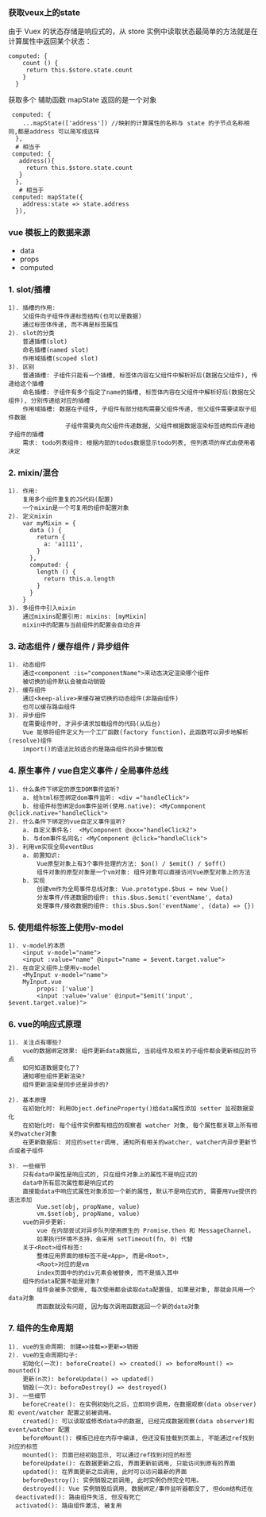 ### 获取veux上的state
由于 Vuex 的状态存储是响应式的，从 store 实例中读取状态最简单的方法就是在计算属性中返回某个状态：
```
computed: {
    count () {
     return this.$store.state.count
    }
  }
```

获取多个 辅助函数 mapState 返回的是一个对象
```
 computed: {
    ...mapState(['address']) //映射的计算属性的名称与 state 的子节点名称相同,都是address 可以简写成这样
  },
  # 相当于
 computed: {
   address(){
     return this.$store.state.count
   }
  },
   # 相当于
 computed: mapState({
    address:state => state.address
  }),
```
### vue 模板上的数据来源
+ data
+ props
+ computed

### 1. slot/插槽
    1). 插槽的作用:
        父组件向子组件传递标签结构(也可以是数据)
        通过标签体传递, 而不再是标签属性
    2). slot的分类
        普通插槽(slot)
        命名插槽(named slot)
        作用域插槽(scoped slot)
    3). 区别
        普通插槽: 子组件只能有一个插槽, 标签体内容在父组件中解析好后(数据在父组件), 传递给这个插槽
        命名插槽: 子组件有多个指定了name的插槽, 标签体内容在父组件中解析好后(数据在父组件), 分别传递给对应的插槽
        作用域插槽: 数据在子组件, 子组件有部分结构需要父组件传递, 但父组件需要读取子组件数据
                    子组件需要先向父组件传递数据, 父组件根据数据渲染标签结构后传递给子组件的插槽
        需求: todo列表组件: 根据内部的todos数据显示todo列表, 但列表项的样式由使用者决定

### 2. mixin/混合
    1). 作用:
        复用多个组件重复的JS代码(配置)
        一个mixin是一个可复用的组件配置对象
    2). 定义mixin
        var myMixin = {
          data () {
            return {
              a: 'a1111',
            }
          },
          computed: {
            length () {
              return this.a.length
            }
          }
        }
    3). 多组件中引入mixin
        通过mixins配置引用: mixins: [myMixin]
        mixin中的配置与当前组件的配置会自动合并


### 3. 动态组件 / 缓存组件 / 异步组件
    1). 动态组件
        通过<component :is="componentName">来动态决定渲染哪个组件
        被切换的组件默认会被自动销毁
    2). 缓存组件
        通过<keep-alive>来缓存被切换的动态组件(非路由组件)
        也可以缓存路由组件
    3). 异步组件
        在需要组件时, 才异步请求加载组件的代码(从后台)
        Vue 能够将组件定义为一个工厂函数(factory function)，此函数可以异步地解析(resolve)组件
        import()的语法比较适合的是路由组件的异步懒加载

### 4. 原生事件 / vue自定义事件 / 全局事件总线
    1). 什么条件下绑定的原生DOM事件监听?
        a. 给html标签绑定dom事件监听: <div ="handleClick">
        b. 给组件标签绑定dom事件监听(使用.native): <MyCommponent @click.native="handleClick">
    2). 什么条件下绑定的vue自定义事件监听?
        a. 自定义事件名:  <MyComponent @xxx="handleClick2">
        b. 与dom事件名同名: <MyComponent @click="handleClick">
    3). 利用vm实现全局eventBus
        a. 前置知识:
            Vue原型对象上有3个事件处理的方法: $on() / $emit() / $off()
            组件对象的原型对象是一个vm对象: 组件对象可以直接访问Vue原型对象上的方法
        b. 实现
            创建vm作为全局事件总线对象: Vue.prototype.$bus = new Vue()
            分发事件/传递数据的组件: this.$bus.$emit('eventName', data)
            处理事件/接收数据的组件: this.$bus.$on('eventName', (data) => {})

### 5. 使用组件标签上使用v-model
    1). v-model的本质
        <input v-model="name">
        <input :value="name" @input="name = $event.target.value">
    2). 在自定义组件上使用v-model
        <MyInput v-model="name">
        MyInput.vue
            props: ['value']
            <input :value='value' @input="$emit('input', $event.target.value)">

### 6. vue的响应式原理
    1). 关注点有哪些?
        vue的数据绑定效果: 组件更新data数据后, 当前组件及相关的子组件都会更新相应的节点
        如何知道数据变化了?
        通知哪些组件更新渲染?
        组件更新渲染是同步还是异步的?
        
    2). 基本原理
        在初始化时: 利用Object.defineProperty()给data属性添加 setter 监视数据变化
        在初始化时: 每个组件实例都有相应的观察者 watcher 对象, 每个属性都关联上所有相关的watcher对象
        在更新数据后: 对应的setter调用, 通知所有相关的watcher, watcher内异步更新节点或者子组件
    
    3). 一些细节
        只有data中属性是响应式的, 只在组件对象上的属性不是响应式的
        data中所有层次属性都是响应式的
        直接能data中响应式属性对象添加一个新的属性, 默认不是响应式的, 需要用Vue提供的语法添加
            Vue.set(obj, propName, value)
            vm.$set(obj, propName, value)
        vue的异步更新: 
            vue 在内部尝试对异步队列使用原生的 Promise.then 和 MessageChannel，
            如果执行环境不支持，会采用 setTimeout(fn, 0) 代替
        关于<Root>组件标签: 
            整体应用界面的根标签不是<App>, 而是<Root>, 
            <Root>对应的是vm
            index页面中的的div元素会被替换, 而不是插入其中
        组件的data配置不能是对象?
            组件会被多次使用, 每次使用都会读取data配置值, 如果是对象, 那就会共用一个data对象
            而函数就没有问题, 因为每次调用函数返回一个新的data对象

### 7. 组件的生命周期

    1). vue的生命周期: 创建=>挂载=>更新=>销毁
    2). vue的生命周期勾子:
        初始化(一次): beforeCreate() => created() => beforeMount() => mounted()
        更新(n次): beforeUpdate() => updated()
        销毁(一次): beforeDestroy() => destroyed()
    3). 一些细节
    	beforeCreate(): 在实例初始化之后，立即同步调用，在数据观察(data observer)和 event/watcher 配置之前被调用。
    	created(): 可以读取或修改data中的数据, 已经完成数据观察(data observer)和 event/watcher 配置
    	beforeMount(): 模板已经在内存中编译, 但还没有挂载到页面上, 不能通过ref找到对应的标签
    	mounted(): 页面已经初始显示, 可以通过ref找到对应的标签
    	beforeUpdate(): 在数据更新之后, 界面更新前调用, 只能访问到原有的界面
    	updated(): 在界面更新之后调用, 此时可以访问最新的界面
    	beforeDestroy(): 实例销毁之前调用, 此时实例仍然完全可用。
    	destroyed(): Vue 实例销毁后调用, 数据绑定/事件监听器都没了, 但dom结构还在
      deactivated(): 路由组件失活, 但没有死亡
      activated(): 路由组件激活, 被复用






